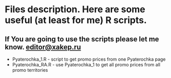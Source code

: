 # Files description. Here are some useful (at least for me) R scripts.
## If You are going to use the scripts please let me know. editor@xakep.ru

* Pyaterochka_1.R - script to get promo prices from one Pyaterochka page
* Pyaterochka_RA.R - use Pyaterochka_1 to get all promo prices from all promo territories
